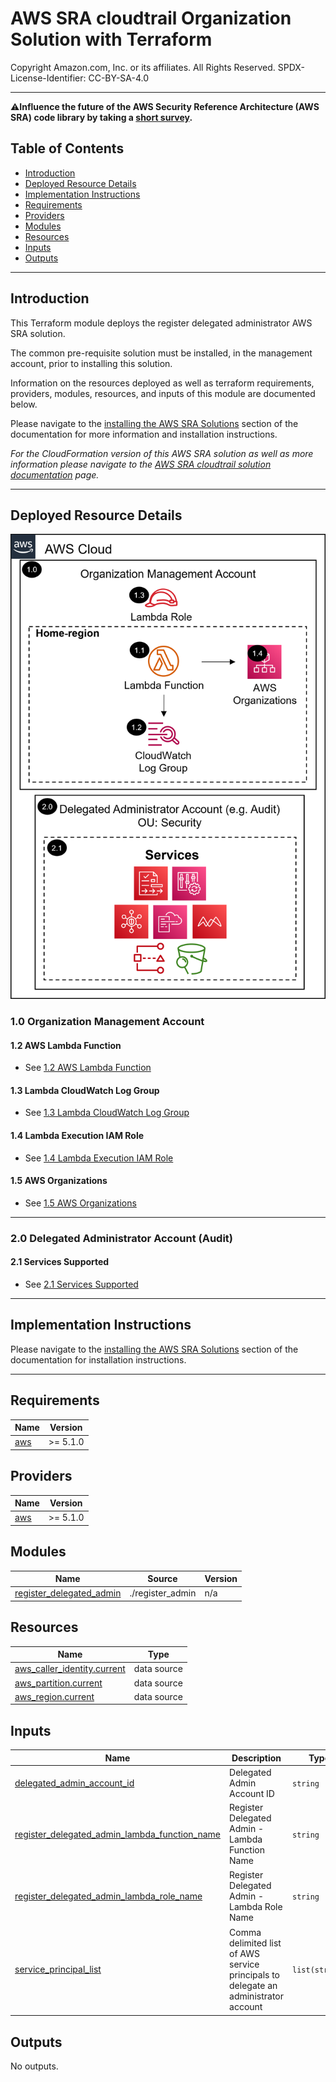 # AWS SRA cloudtrail Organization Solution with Terraform<!-- omit in toc -->
<!-- markdownlint-disable MD033 -->

Copyright Amazon.com, Inc. or its affiliates. All Rights Reserved. SPDX-License-Identifier: CC-BY-SA-4.0

---

⚠️**Influence the future of the AWS Security Reference Architecture (AWS SRA) code library by taking a [short survey](https://amazonmr.au1.qualtrics.com/jfe/form/SV_9oFz0p67iCw3obk).**

## <!-- omit in toc -->

## Table of Contents<!-- omit in toc -->

- [Introduction](#introduction)
- [Deployed Resource Details](#deployed-resource-details)
- [Implementation Instructions](#implementation-instructions)
- [Requirements](#requirements)
- [Providers](#providers)
- [Modules](#modules)
- [Resources](#resources)
- [Inputs](#inputs)
- [Outputs](#outputs)

---

## Introduction

This Terraform module deploys the register delegated administrator AWS SRA solution.  

The common pre-requisite solution must be installed, in the management account, prior to installing this solution.

Information on the resources deployed as well as terraform requirements, providers, modules, resources, and inputs of this module are documented below.

Please navigate to the [installing the AWS SRA Solutions](./../../README.md#installing-the-aws-sra-solutions) section of the documentation for more information and installation instructions.

*For the CloudFormation version of this AWS SRA solution as well as more information please navigate to the [AWS SRA cloudtrail solution documentation](./../../../solutions/common/common_register_delegated_administrator/README.md) page.*

---

## Deployed Resource Details

![Architecture](./../../../solutions/common/common_register_delegated_administrator/documentation/sra-common-register-delegated-administrator-terraform.png)

### 1.0 Organization Management Account<!-- omit in toc -->

#### 1.2 AWS Lambda Function<!-- omit in toc -->

- See [1.2 AWS Lambda Function](#./../../../solutions/common/common_register_delegated_administrator/README.md12-aws-lambda-function)

#### 1.3 Lambda CloudWatch Log Group<!-- omit in toc -->

- See [1.3 Lambda CloudWatch Log Group](#./../../../solutions/common/common_register_delegated_administrator/README.md13-lambda-cloudwatch-log-group)

#### 1.4 Lambda Execution IAM Role<!-- omit in toc -->

- See [1.4 Lambda Execution IAM Role](#./../../../solutions/common/common_register_delegated_administrator/README.md14-lambda-execution-iam-role)

#### 1.5 AWS Organizations<!-- omit in toc -->

- See [1.5 AWS Organizations](#./../../../solutions/common/common_register_delegated_administrator/README.md15-aws-organizations)

---

### 2.0 Delegated Administrator Account (Audit)<!-- omit in toc -->

#### 2.1 Services Supported<!-- omit in toc -->

- See [2.1 Services Supported](#./../../../solutions/common/common_register_delegated_administrator/README.md21-services-supported)

---

## Implementation Instructions

Please navigate to the [installing the AWS SRA Solutions](./../../README.md#installing-the-aws-sra-solutions) section of the documentation for installation instructions.

---
<!-- BEGIN_TF_DOCS -->
## Requirements

| Name | Version |
|------|---------|
| <a name="requirement_aws"></a> [aws](#requirement\_aws) | >= 5.1.0 |

## Providers

| Name | Version |
|------|---------|
| <a name="provider_aws"></a> [aws](#provider\_aws) | >= 5.1.0 |

## Modules

| Name | Source | Version |
|------|--------|---------|
| <a name="module_register_delegated_admin"></a> [register\_delegated\_admin](#module\_register\_delegated\_admin) | ./register_admin | n/a |

## Resources

| Name | Type |
|------|------|
| [aws_caller_identity.current](https://registry.terraform.io/providers/hashicorp/aws/latest/docs/data-sources/caller_identity) | data source |
| [aws_partition.current](https://registry.terraform.io/providers/hashicorp/aws/latest/docs/data-sources/partition) | data source |
| [aws_region.current](https://registry.terraform.io/providers/hashicorp/aws/latest/docs/data-sources/region) | data source |

## Inputs

| Name | Description | Type | Default | Required |
|------|-------------|------|---------|:--------:|
| <a name="input_delegated_admin_account_id"></a> [delegated\_admin\_account\_id](#input\_delegated\_admin\_account\_id) | Delegated Admin Account ID | `string` | n/a | yes |
| <a name="input_register_delegated_admin_lambda_function_name"></a> [register\_delegated\_admin\_lambda\_function\_name](#input\_register\_delegated\_admin\_lambda\_function\_name) | Register Delegated Admin - Lambda Function Name | `string` | `"sra-common-register-delegated-admin"` | no |
| <a name="input_register_delegated_admin_lambda_role_name"></a> [register\_delegated\_admin\_lambda\_role\_name](#input\_register\_delegated\_admin\_lambda\_role\_name) | Register Delegated Admin - Lambda Role Name | `string` | `"sra-common-register-delegated-admin-lambda"` | no |
| <a name="input_service_principal_list"></a> [service\_principal\_list](#input\_service\_principal\_list) | Comma delimited list of AWS service principals to delegate an administrator account | `list(string)` | <pre>[<br>  "access-analyzer.amazonaws.com",<br>  "config-multiaccountsetup.amazonaws.com",<br>  "config.amazonaws.com"<br>]</pre> | no |

## Outputs

No outputs.
<!-- END_TF_DOCS -->